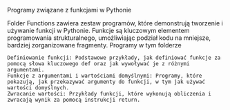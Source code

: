 Programy związane z funkcjami w Pythonie

Folder Functions zawiera zestaw programów, które demonstrują tworzenie i używanie funkcji w Pythonie. Funkcje są kluczowym elementem programowania strukturalnego, umożliwiając podział kodu na mniejsze, bardziej zorganizowane fragmenty.
Programy w tym folderze

    Definiowanie funkcji: Podstawowe przykłady, jak definiować funkcje za pomocą słowa kluczowego def oraz jak wywoływać je z różnymi argumentami.
    Funkcje z argumentami i wartościami domyślnymi: Programy, które pokazują, jak przekazywać argumenty do funkcji, w tym jak używać wartości domyślnych.
    Zwracanie wartości: Przykłady funkcji, które wykonują obliczenia i zwracają wynik za pomocą instrukcji return.
